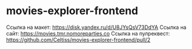 # movies-explorer-frontend
Ссылка на макет: https://disk.yandex.ru/d/U8JYsQsV73DdYA
Cсылка на сайт: https://movies.tmr.nomoreparties.co
Ссылка на пулреквест: https://github.com/Celtiss/movies-explorer-frontend/pull/2
